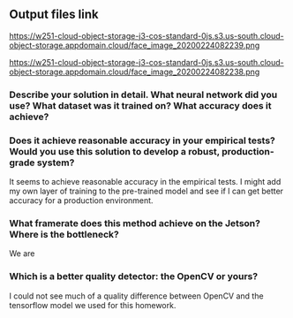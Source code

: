 ## Output files link

https://w251-cloud-object-storage-j3-cos-standard-0js.s3.us-south.cloud-object-storage.appdomain.cloud/face_image_20200224082239.png

https://w251-cloud-object-storage-j3-cos-standard-0js.s3.us-south.cloud-object-storage.appdomain.cloud/face_image_20200224082238.png

### Describe your solution in detail. What neural network did you use? What dataset was it trained on? What accuracy does it achieve?


### Does it achieve reasonable accuracy in your empirical tests? Would you use this solution to develop a robust, production-grade system?
It seems to achieve reasonable accuracy in the empirical tests. I might add my own layer of training to the pre-trained model and see if I can get better accuracy for a production environment.

### What framerate does this method achieve on the Jetson? Where is the bottleneck?
We are 

### Which is a better quality detector: the OpenCV or yours?
I could not see much of a quality difference between OpenCV and the tensorflow model we used for this homework.
